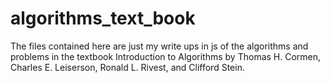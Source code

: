 # algorithms_text_book

The files contained here are just my write ups in js of the algorithms and problems in the textbook Introduction to Algorithms by Thomas H. Cormen, Charles E. Leiserson, Ronald L. Rivest, and Clifford Stein.
